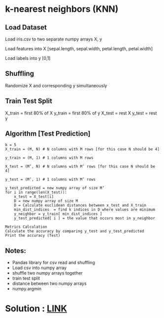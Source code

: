 # k-nearest neighbors (KNN) 

## Load Dataset
Load iris.csv to two separate numpy arrays X, y

Load features into X [sepal.length, sepal.width, petal.length, petal.width]

Load labels into y [0,1]


## Shuffling
Randomize X and corresponding y simultaneously


## Train Test Split
X_train = first 80% of X
y_train = first 80% of y
X_test = rest X
y_test = rest y

## Algorithm [Test Prediction]
```
k = 5
X_train = (M, N) # N columns with M rows [for this case N should be 4]

y_train = (M, 1) # 1 columns with M rows

X_test = (M’, N) # N columns with M’ rows [for this case N should be 4]

y_test = (M’, 1) # 1 columns with M’ rows
```
```
y_test_predicted = new numpy array of size M’
for i in range(len(X_test)):
	x_test = X_test[i]
	D = new numpy array of size M
	D = Calculate euclidean distances between x_test and X_train
	min_dist_indices  = find k indices in D where values are minimum
	y_neighbor = y_train[ min_dist_indices ]
	y_test_predicted[ i ] = the value that occurs most in y_neighbor 

Metrics Calculation
Calculate the accuracy by comparing y_test and y_test_predicted
Print the accuracy (Test)
```

## Notes:
- Pandas library for csv read and shuffling
- Load csv into numpy array
- shuffle two numpy arrays together
- train test split
- distance between two numpy arrays
- numpy.argmin


# Solution : [LINK](https://github.com/TashinParvez/Artificial-Intelligence-UIU/blob/master/AI-Lab%20Assignments/ASS%203%20-%20Sec-C_KNN/Tashin.py)

